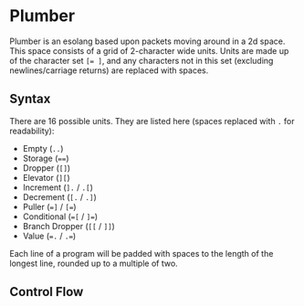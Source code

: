# Plumber

Plumber is an esolang based upon packets moving around in a 2d space. This space consists of a grid of 2-character wide units. Units are made up of the character set `[= ]`, and any characters not in this set (excluding newlines/carriage returns) are replaced with spaces.

## Syntax

There are 16 possible units. They are listed here (spaces replaced with `.` for readability):

- Empty (`..`)
- Storage (`==`)
- Dropper (`[]`)
- Elevator (`][`)
- Increment (`].` / `.[`)
- Decrement (`[.` / `.]`)
- Puller (`=]` / `[=`)
- Conditional (`=[` / `]=`)
- Branch Dropper (`[[` / `]]`)
- Value (`=.` / `.=`)

Each line of a program will be padded with spaces to the length of the longest line, rounded up to a multiple of two.

## Control Flow

